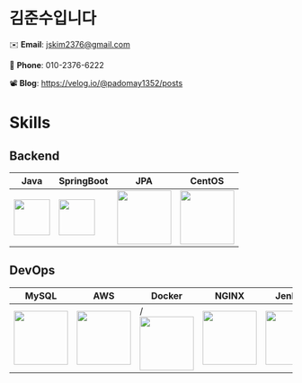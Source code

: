# 김준수입니다

✉️ **Email**: jskim2376@gmail.com

📱 **Phone**: 010-2376-6222

📽️ **Blog**: https://velog.io/@padomay1352/posts

# Skills

## Backend

| Java | SpringBoot | JPA | CentOS |
| --- | --- | --- | --- |
| <img src="https://raw.githubusercontent.com/jmnote/z-icons/master/svg/java.svg" width="64"> | <img src="https://www.vectorlogo.zone/logos/springio/springio-icon.svg" width="64"> | <img src="https://github.com/padomay1352/marklog/assets/19688616/b2184cf3-3588-4975-b96b-6bc0bcd37841" width="96"> | <img src="https://github.com/jskim2376/jskim2376/assets/19688616/a9eda63b-0d8c-46af-8aff-07e669187535" width="96"> |

<!-- ## Frontend

| javascript | node.js | react |
| --- | --- | --- |
| <img src="https://github.com/jskim2376/jskim2376/assets/19688616/8d336894-a5a0-4895-a99b-ea5177f0be92" width="96" height="96"> | <img src="https://github.com/jskim2376/jskim2376/assets/19688616/48201ee6-01eb-4388-b9e2-e63de3337f76" width="96"> | <img src="https://github.com/jskim2376/jskim2376/assets/19688616/c8832ed2-ffe5-4f28-99d2-f13b20654f0b" width="96"> | -->

## DevOps

| MySQL | AWS | Docker | NGINX | Jenkins |
| --- | --- | --- | --- | --- |
| <img src="https://github.com/jskim2376/jskim2376/assets/19688616/410d4996-f7aa-4391-9cf3-0fb1d07bad95" width="96"> | <img src="https://github.com/jskim2376/jskim2376/assets/19688616/e6df57f6-f36c-4302-9afa-cad67909809e" width="96"> | /<img src="https://github.com/jskim2376/jskim2376/assets/19688616/e317b176-530e-42aa-a1d0-e355fbc91bf6" width="96"> | <img src="https://github.com/jskim2376/jskim2376/assets/19688616/2c398dfe-11fe-4eb3-88e6-d6270571f45c" width="96"> | <img src="https://github.com/jskim2376/jskim2376/assets/19688616/3d79a033-e1f3-4680-b450-99ad9b02790e" width="96"> |
